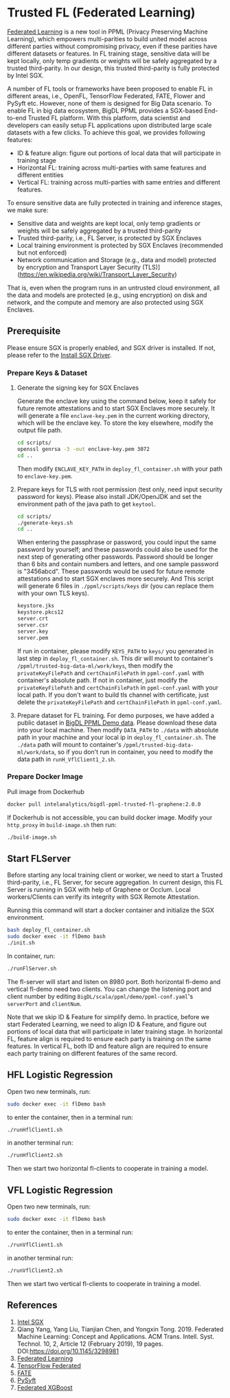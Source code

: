 # Trusted FL (Federated Learning)

[Federated Learning](https://en.wikipedia.org/wiki/Federated_learning) is a new tool in PPML (Privacy Preserving Machine Learning), which empowers multi-parities to build united model across different parties without compromising privacy, even if these parities have different datasets or features. In FL training stage, sensitive data will be kept locally, only temp gradients or weights will be safely aggregated by a trusted third-parity. In our design, this trusted third-parity is fully protected by Intel SGX.

A number of FL tools or frameworks have been proposed to enable FL in different areas, i.e., OpenFL, TensorFlow Federated, FATE, Flower and PySyft etc. However, none of them is designed for Big Data scenario. To enable FL in big data ecosystem, BigDL PPML provides a SGX-based End-to-end Trusted FL platform. With this platform, data scientist and developers can easily setup FL applications upon distributed large scale datasets with a few clicks. To achieve this goal, we provides following features:

 * ID & feature align: figure out portions of local data that will participate in training stage
 * Horizontal FL: training across multi-parties with same features and different entities
 * Vertical FL: training across multi-parties with same entries and different features.

To ensure sensitive data are fully protected in training and inference stages, we make sure:

 * Sensitive data and weights are kept local, only temp gradients or weights will be safely aggregated by a trusted third-parity
 * Trusted third-parity, i.e., FL Server, is protected by SGX Enclaves
 * Local training environment is protected by SGX Enclaves (recommended but not enforced)
 * Network communication and Storage (e.g., data and model) protected by encryption and Transport Layer Security (TLS)](https://en.wikipedia.org/wiki/Transport_Layer_Security)

That is, even when the program runs in an untrusted cloud environment, all the data and models are protected (e.g., using encryption) on disk and network, and the compute and memory are also protected using SGX Enclaves.

## Prerequisite

Please ensure SGX is properly enabled, and SGX driver is installed. If not, please refer to the [Install SGX Driver](https://bigdl.readthedocs.io/en/latest/doc/PPML/Overview/ppml.html#prerequisite).

### Prepare Keys & Dataset

1. Generate the signing key for SGX Enclaves

   Generate the enclave key using the command below, keep it safely for future remote attestations and to start SGX Enclaves more securely. It will generate a file `enclave-key.pem` in the current working directory, which will be the  enclave key. To store the key elsewhere, modify the output file path.

    ```bash
    cd scripts/
    openssl genrsa -3 -out enclave-key.pem 3072
    cd ..
    ```

    Then modify `ENCLAVE_KEY_PATH` in `deploy_fl_container.sh` with your path to `enclave-key.pem`.

2. Prepare keys for TLS with root permission (test only, need input security password for keys). Please also install JDK/OpenJDK and set the environment path of the java path to get `keytool`.

    ```bash
    cd scripts/
    ./generate-keys.sh
    cd ..
    ```

    When entering the passphrase or password, you could input the same password by yourself; and these passwords could also be used for the next step of generating other passwords. Password should be longer than 6 bits and contain numbers and letters, and one sample password is "3456abcd". These passwords would be used for future remote attestations and to start SGX enclaves more securely. And This script will generate 6 files in `./ppml/scripts/keys` dir (you can replace them with your own TLS keys).

    ```bash
    keystore.jks
    keystore.pkcs12
    server.crt
    server.csr
    server.key
    server.pem
    ```

    If run in container, please modify `KEYS_PATH` to `keys/` you generated in last step in `deploy_fl_container.sh`. This dir will mount to container's `/ppml/trusted-big-data-ml/work/keys`, then modify the `privateKeyFilePath` and `certChainFilePath` in `ppml-conf.yaml` with container's absolute path. If not in container, just modify the `privateKeyFilePath` and `certChainFilePath` in `ppml-conf.yaml` with your local path. If you don't want to build tls channel with certificate, just delete the `privateKeyFilePath` and `certChainFilePath` in `ppml-conf.yaml`.

3. Prepare dataset for FL training. For demo purposes, we have added a public dataset in [BigDL PPML Demo data](https://github.com/intel-analytics/BigDL/tree/branch-2.0/scala/ppml/demo/data). Please download these data into your local machine. Then modify `DATA_PATH` to `./data` with absolute path in your machine and your local ip in `deploy_fl_container.sh`. The `./data` path will mount to container's `/ppml/trusted-big-data-ml/work/data`, so if you don't run in container, you need to modify the data path in `runH_VflClient1_2.sh`.

### Prepare Docker Image

Pull image from Dockerhub

```bash
docker pull intelanalytics/bigdl-ppml-trusted-fl-graphene:2.0.0
```

If Dockerhub is not accessible, you can build docker image. Modify your `http_proxy` in `build-image.sh` then run:

```bash
./build-image.sh
```

## Start FLServer

Before starting any local training client or worker, we need to start a Trusted third-parity, i.e., FL Server, for secure aggregation. In current design, this FL Server is running in SGX with help of Graphene or Occlum. Local workers/Clients can verify its integrity with SGX Remote Attestation.

Running this command will start a docker container and initialize the SGX environment.

```bash
bash deploy_fl_container.sh
sudo docker exec -it flDemo bash
./init.sh
```

In container, run:

```bash
./runFlServer.sh
```

The fl-server will start and listen on 8980 port. Both horizontal fl-demo and vertical fl-demo need two clients. You can change the listening port and client number by editing `BigDL/scala/ppml/demo/ppml-conf.yaml`'s `serverPort` and `clientNum`.  

Note that we skip ID & Feature for simplify demo. In practice, before we start Federated Learning, we need to align ID & Feature, and figure out portions of local data that will participate in later training stage. In horizontal FL, feature align is required to ensure each party is training on the same features. In vertical FL, both ID and feature align are required to ensure each party training on different features of the same record.

## HFL Logistic Regression

Open two new terminals, run:

```bash
sudo docker exec -it flDemo bash
```

to enter the container, then in a terminal run:

```bash
./runHflClient1.sh
```

in another terminal run:

```bash
./runHflClient2.sh
```

Then we start two horizontal fl-clients to cooperate in training a model.

## VFL Logistic Regression

Open two new terminals, run:

```bash
sudo docker exec -it flDemo bash
```

to enter the container, then in a terminal run:

```bash
./runVflClient1.sh
```

in another terminal run:

```bash
./runVflClient2.sh
```

Then we start two vertical fl-clients to cooperate in training a model.

## References

1. [Intel SGX](https://software.intel.com/content/www/us/en/develop/topics/software-guard-extensions.html)
2. Qiang Yang, Yang Liu, Tianjian Chen, and Yongxin Tong. 2019. Federated Machine Learning: Concept and Applications. ACM Trans. Intell. Syst. Technol. 10, 2, Article 12 (February 2019), 19 pages. DOI:https://doi.org/10.1145/3298981
3. [Federated Learning](https://en.wikipedia.org/wiki/Federated_learning)
4. [TensorFlow Federated](https://www.tensorflow.org/federated)
5. [FATE](https://github.com/FederatedAI/FATE)
6. [PySyft](https://github.com/OpenMined/PySyft)
7. [Federated XGBoost](https://github.com/mc2-project/federated-xgboost)

